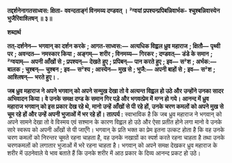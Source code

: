 **तद्दर्शनेनागतसाध्वस: क्षिता-** **ववन्दताङ्गं विनमय्य दण्डवत् ।** **²ग्वयां प्रपश्यन्प्रपिबन्निवार्भक-** **श्चुश्बन्निवास्येन भुजैरिवाश्लिषन् ॥ ३॥** 

**शब्दार्थ** 

**तत्-दर्शनेन—** **भगवान् का दर्शन करके** **; आगत-साध्वस:—** **अत्यधिक विह्वल ध्रुव महाराज** **; क्षितौ—** **पृथ्वी पर** **; अवन्दत—** **नमस्कार किया** **; अङ्गम्—** **शरीर** **; विनमय्य—** **गिरकर** **; दण्डवत्—** **डंडे के समान** **; ²ग्वयाम्—** **अपनी आँखों से** **; प्रपश्यन्—** **देखते** **हुए** **; प्रपिबन्—** **पान करते हुए** **; इव—** **स²श** **; अर्भक:—** **बालक** **; चुश्बन्—** **चुश्बन** **; इव—** **स²श्य** **; आस्येन—** **मुख से** **; भुजै:—** **अपनी बाहों से** **; इव—** **स²श** **; आश्लिषन्—** **भरते हुए।** **.** 

**जब ध्रुव महाराज ने अपने भगवान् को अपने सन्मुख देखा तो वे अत्यन्त विह्वल हो उठे और** **उन्होंने उनका सादर अभिवादन किया। वे उनके समक्ष दण्ड के समान गिर पड़े और भगवत्प्रेम में** **मग्न हो गये। आनन्द में ध्रुव महाराज भगवान् को इस प्रकार देख रहे थे, मानो उन्हें आँखों से पी** **रहे हों, उनके चरण कमलों को अपने मुख से चूम रहे हों और उन्हें अपनी भुजाओं में भर रहे हों।** **तात्पर्य :** स्वाभाविक है कि जब ध्रुव महाराज ने भगवान् को अपने सामने देखा तो वे विस्मय एवं सश्मान के कारण विह्वल हो उठे और ऐसा प्रतीत होने लगा मानो वे उनके सारे स्वरूप को अपनी आँखों से पी जाएँगे। भगवान् के प्रति भक्त का प्रेम इतना उत्कट होता है कि वह उनके चरण कमलों को निरन्तर चूमते रहना चाहता है, वह उनके नखाग्रों का स्पर्श करते रहना चाहता है तथा उनके चरणकमलों को लगातार भुजाओं में भरे रहना चाहता है। भगवान् को अपने समक्ष देखकर ध्रुव महाराज के शरीर में उठनेवाले ये भाव बताते हैं कि उनके शरीर में आठ प्रकार के दिव्य आनन्द प्रकट हो उठे।  